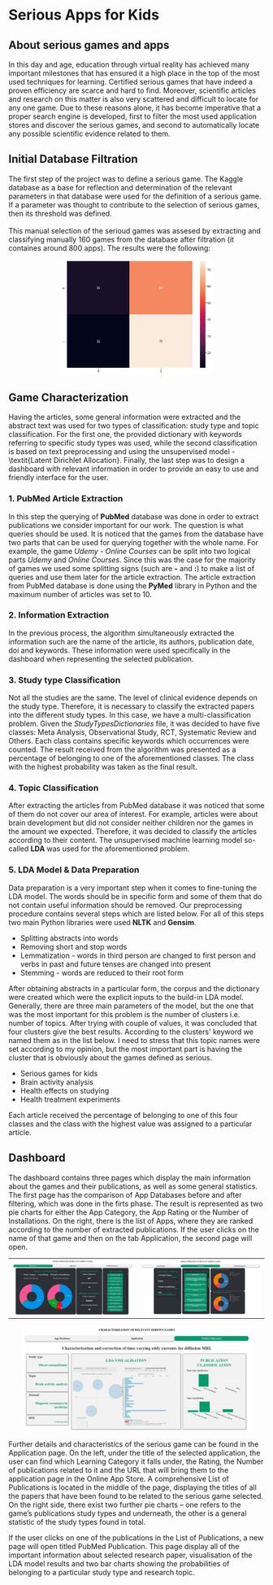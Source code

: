 # Serious Apps for Kids

## About serious games and apps

 In this day and age, education through virtual reality has achieved many important milestones that has ensured it a high place in the top of the most used techniques for learning. Certified serious games that have indeed a proven efficiency are scarce and hard to find. Moreover, scientific articles and research on this matter is also very scattered and difficult to locate for any one game. Due to these reasons alone, it has become imperative that a proper search engine is developed, first to filter the most used application stores and discover the serious games, and second to automatically locate any possible scientific evidence related to them.

## Initial Database Filtration

The first step of the project was to define a serious game. The Kaggle database as a base for reflection and determination of the relevant parameters in that database were used for the definition of a serious game. If a parameter was thought to contribute to the selection of serious games, then its threshold was defined.
\
\
This manual selection of the serioud games was assesed by extracting and classifying manually 160 games from the database after filtration (it containes around 800 apps). The results were the following:

<p align="center">
  <img width="300" src="images/database_result.png">
</p>

## Game Characterization

Having the articles, some general information were extracted and the abstract text was used for two types of classification: study type and topic classification. For the first one, the provided dictionary with keywords referring to specific study types was used, while the second classification is based on text preprocessing and using the unsupervised model - \textit{Latent Dirichlet Allocation}. Finally, the last step was to design a dashboard with relevant information in order to provide an easy to use and friendly interface for the user.

### 1. PubMed Article Extraction
In this step the querying of **PubMed** database was done in order to extract publications we consider important for our work. The question is what queries should be used. It is noticed that the games from the database have two parts that can be used for querying together with the whole name. For example, the game *Udemy - Online Courses* can be split into two logical parts *Udemy* and *Online Courses*. Since this was the case for the majority of games we used some splitting signs (such are **-** and **:**) to make a list of queries and use them later for the article extraction. The article extraction from PubMed database is done using the **PyMed** library in Python and the maximum number of articles was set to 10.

### 2. Information Extraction
In the previous process, the algorithm simultaneously extracted the information such are the name of the article, its authors, publication date, doi and keywords. These information were used specifically in the dashboard when representing the selected publication.

### 3. Study type Classification
Not all the studies are the same. The level of clinical evidence depends on the study type. Therefore, it is necessary to classify the extracted papers into the different study types. In this case, we have a multi-classification problem. Given the *StudyTypesDictionaries* file, it was decided to have five classes: Meta Analysis, Observational Study, RCT, Systematic Review and Others. Each class contains specific keywords which occurrences were counted. The result received from the algorithm was presented as a percentage of belonging to one of the aforementioned classes. The class with the highest probability was taken as the final result. 

### 4. Topic Classification
After extracting the articles from PubMed database it was noticed that some of them do not cover our area of interest. For example, articles were about brain development but did not consider neither children nor the games in the amount we expected. Therefore, it was decided to classify the articles according to their content. The unsupervised machine learning model so-called **LDA** was used for the aforementioned problem.

### 5. LDA Model & Data Preparation
Data preparation is a very important step when it comes to fine-tuning the LDA model. The words should be in specific form and some of them that do not contain useful information should be removed. Our preprocessing procedure contains several steps which are listed below. For all of this steps two main Python libraries were used **NLTK** and **Gensim**.

* Splitting abstracts into words
* Removing short and stop words
* Lemmatization - words in third person are changed to first person and verbs in past and future tenses are changed into present
* Stemming - words are reduced to their root form

After obtaining abstracts in a particular form, the corpus and the dictionary were created which were the explicit inputs to the build-in LDA model. Generally, there are three main parameters of the model, but the one that was the most important for this problem is the number of clusters i.e. number of topics. After trying with couple of values, it was concluded that four clusters give the best results. According to the clusters' keyword we named them as in the list below. I need to stress that this topic names were set according to my opinion, but the most important part is having the cluster that is obviously about the games defined as serious. 

* Serious games for kids
* Brain activity analysis
* Health effects on studying
* Health treatment experiments

Each article received the percentage of belonging to one of this four classes and the class with the highest value was assigned to a particular article. 

## Dashboard

The dashboard contains three pages which display the main information about the games and their publications, as well as some general statistics. The first page has the comparison of App Databases before and after filtering, which was done in the firts phase. The result is represented as two pie charts for either the App Category, the App Rating or the Number of Installations. On the right, there is the list of Apps, where they are ranked according to the number of extracted publications. If the user clicks on the name of that game and then on the tab Application, the second page will open.

<table><tr>
<td> <img src="images/page1.JPG" alt="Drawing" style="width: 450px;"/> </td>
<td> <img src="images/page2.JPG" alt="Drawing" style="width: 450px;"/> </td>
</tr></table>
<p align="center">
  <img width="450px" src="images/page3.JPG">
</p>

Further details and characteristics of the serious game can be found in the Application page. On the left, under the title of the selected application, the user can find which Learning Category it falls under, the Rating, the Number of publications related to it and the URL that will bring them to the application page in the Online App Store. A comprehensive List of Publications is located in the middle of the page, displaying the titles of all the papers that have been found to be related to the serious game selected. On the right side, there exist two further pie charts – one refers to the game’s publications  study types and underneath, the other is a general statistic of the study types found in total.

If the user clicks on one of the publications in the List of Publications, a new page will open titled PubMed Publication. This page display all of the important information about selected research paper, visualisation of the LDA model results and two bar charts showing the probabilities of belonging to a particular study type and research topic.  

